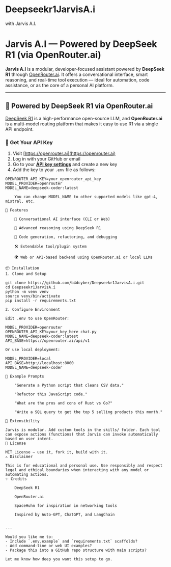 # Deepseekr1JarvisA.i
with Jarvis A.I.

# Jarvis A.I — Powered by DeepSeek R1 (via OpenRouter.ai)

**Jarvis A.I** is a modular, developer-focused assistant powered by **DeepSeek R1** through [OpenRouter.ai](https://openrouter.ai/). It offers a conversational interface, smart reasoning, and real-time tool execution — ideal for automation, code assistance, or as the core of a personal AI platform.

---

## 🧠 Powered by DeepSeek R1 via OpenRouter.ai

[DeepSeek R1](https://deepseek.com/research/deepseek-coder.html) is a high-performance open-source LLM, and **OpenRouter.ai** is a multi-model routing platform that makes it easy to use R1 via a single API endpoint.

### 🔐 Get Your API Key

1. Visit [https://openrouter.ai](https://openrouter.ai)
2. Log in with your GitHub or email
3. Go to your **[API key settings](https://openrouter.ai/account/keys)** and create a new key
4. Add the key to your `.env` file as follows:

```env
OPENROUTER_API_KEY=your_openrouter_api_key
MODEL_PROVIDER=openrouter
MODEL_NAME=deepseek-coder:latest

    You can change MODEL_NAME to other supported models like gpt-4, mistral, etc.

🚀 Features

    🤖 Conversational AI interface (CLI or Web)

    💬 Advanced reasoning using DeepSeek R1

    🧠 Code generation, refactoring, and debugging

    🛠️ Extendable tool/plugin system

    🌍 Web or API-based backend using OpenRouter.ai or local LLMs

📦 Installation
1. Clone and Setup

git clone https://github.com/b4dcyber/Deepseekr1JarvisA.i.git
cd Deepseekr1JarvisA.i
python -m venv venv
source venv/bin/activate
pip install -r requirements.txt

2. Configure Environment

Edit .env to use OpenRouter:

MODEL_PROVIDER=openrouter
OPENROUTER_API_KEY=your_key_here chat.py 
MODEL_NAME=deepseek-coder:latest
API_BASE=https://openrouter.ai/api/v1

Or use local deployment:

MODEL_PROVIDER=local
API_BASE=http://localhost:8000
MODEL_NAME=deepseek-coder

🧪 Example Prompts

    "Generate a Python script that cleans CSV data."

    "Refactor this JavaScript code."

    "What are the pros and cons of Rust vs Go?"

    "Write a SQL query to get the top 5 selling products this month."

🧩 Extensibility

Jarvis is modular. Add custom tools in the skills/ folder. Each tool can expose actions (functions) that Jarvis can invoke automatically based on user intent.
📄 License

MIT License — use it, fork it, build with it.
⚠️ Disclaimer

This is for educational and personal use. Use responsibly and respect legal and ethical boundaries when interacting with any model or automating actions.
✨ Credits

    DeepSeek R1

    OpenRouter.ai

    SpaceHuhn for inspiration in networking tools

    Inspired by Auto-GPT, ChatGPT, and LangChain


---

Would you like me to:
- Include `.env.example` and `requirements.txt` scaffolds?
- Add command-line or web UI examples?
- Package this into a GitHub repo structure with main scripts?

Let me know how deep you want this setup to go.

